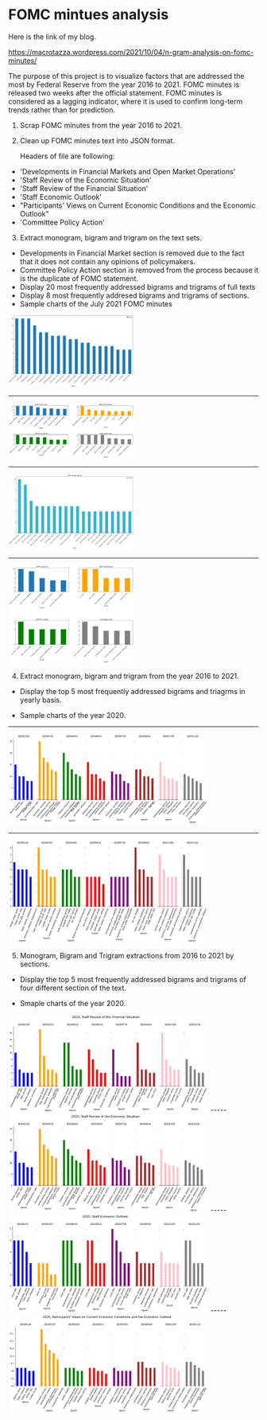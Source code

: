 <h1>FOMC mintues analysis</h1>

Here is the link of my blog.

https://macrotazza.wordpress.com/2021/10/04/n-gram-analysis-on-fomc-minutes/


The purpose of this project is to visualize factors that are addressed the most by Federal Reserve from the year 2016 to 2021. FOMC minutes is released two weeks after the official statement. FOMC minutes is considered as a lagging indicator, where it is used to confirm long-term trends rather than for prediction. 


1. Scrap FOMC minutes from the year 2016 to 2021.

2. Clean up FOMC minutes text into JSON format. 

    Headers of file are following:

- 'Developments in Financial Markets and Open Market Operations'
- 'Staff Review of the Economic Situation'
- 'Staff Review of the Financial Situation'
- 'Staff Economic Outlook'
- "Participants' Views on Current Economic Conditions and the Economic Outlook"
- 'Committee Policy Action'

3. Extract monogram, bigram and trigram on the text sets.

- Developments in Financial Market section is removed due to the fact that it does not contain any opinions of policymakers. 
- Committee Policy Action section is removed from the process because it is the duplicate of FOMC statement.
- Display 20 most frequently addressed bigrams and trigrams of full texts
- Display 8 most frequently addresed bigrams and trigrams of sections.
- Sample charts of the July 2021 FOMC minutes

<img src="https://github.com/treksis/Fed_minutes_analysis/blob/main/img/bigram_fulltext_latest_minutes.png" width=50% height=50%>

-----
<img src="https://github.com/treksis/Fed_minutes_analysis/blob/main/img/bigram_staff_opinions_minutes.png" width=50% height=50%>

-----
<img src="https://github.com/treksis/Fed_minutes_analysis/blob/main/img/trigram_fulltext_latest_minutes.png" width=50% height=50%>

-----
<img src="https://github.com/treksis/Fed_minutes_analysis/blob/main/img/trigram_staff_opinions_minutes.png" width=50% height=50%>

4. Extract monogram, bigram and trigram from the year 2016 to 2021.

- Display the top 5 most frequently addressed bigrams and triagrms in yearly basis.

- Sample charts of the year 2020. 

-----
<img src="https://github.com/treksis/Fed_minutes_analysis/blob/main/img/2020_bigram.png" width=80% height=80%>

-----
<img src="https://github.com/treksis/Fed_minutes_analysis/blob/main/img/2020_trigram.png" width=80% height=80%>

5. Monogram, Bigram and Trigram extractions from 2016 to 2021 by sections.

- Display the top 5 most frequently addressed bigrams and trigrams of four different section of the text.

- Smaple charts of the year 2020.

<img src="https://github.com/treksis/Fed_minutes_analysis/blob/main/img/2020_staff_review_finance_bigram.png" width=80% height=80%>
-----
<img src="https://github.com/treksis/Fed_minutes_analysis/blob/main/img/2020_staff_review_econ_bigram.png" width=80% height=80%>
-----
<img src="https://github.com/treksis/Fed_minutes_analysis/blob/main/img/2020_staff_outlook_bigram.png" width=80% height=80%>
-----
<img src="https://github.com/treksis/Fed_minutes_analysis/blob/main/img/2020_participatns_views_bigram.png" width=80% height=80%>


